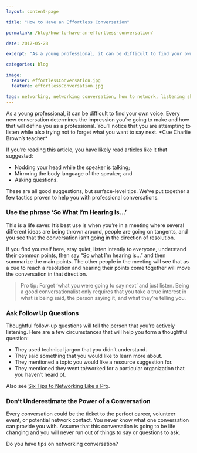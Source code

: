 ```yaml
---
layout: content-page

title: "How to Have an Effortless Conversation"

permalink: /blog/how-to-have-an-effortless-conversation/

date: 2017-05-28

excerpt: "As a young professional, it can be difficult to find your own voice. Every new conversation determines the impression you’re going to make and how that will define you as a professional."

categories: blog

image:
  teaser: effortlessConversation.jpg
  feature: effortlessConversation.jpg

tags: networking, networking conversation, how to network, listening skills
---
```


As a young professional, it can be difficult to find your own voice. Every new conversation determines the impression you’re going to make and how that will define you as a professional. You’ll notice that you are attempting to listen while also trying not to forget what you want to say next. \*Cue Charlie Brown’s teacher\*
 
If you’re reading this article, you have likely read articles like it that suggested:
<ul>
	<li>Nodding your head while the speaker is talking;</li>
	<li>Mirroring the body language of the speaker; and </li>
	<li>Asking questions.</li>
</ul>

These are all good suggestions, but surface-level tips. We’ve put together a few tactics proven to help you with professional conversations.

### Use the phrase ‘So What I’m Hearing Is…’
This is a life saver. It’s best use is when you’re in a meeting where several different ideas are being thrown around, people are going on tangents, and you see that the conversation isn’t going in the direction of resolution. 
 
If you find yourself here, stay quiet, listen intently to everyone, understand their common points, then say “So what I’m hearing is…” and then summarize the main points. The other people in the meeting will see that as a cue to reach a resolution and hearing their points come together will move the conversation in that direction. 

<blockquote>
	<span class="boldText">Pro tip</span>: Forget ‘what you were going to say next’ and just listen. Being a good conversationalist only requires that you take a true interest in what is being said, the person saying it, and what they’re telling you.
</blockquote>

### Ask Follow Up Questions
Thoughtful follow-up questions will tell the person that you’re actively listening. Here are a few circumstances that will help you form a thoughtful question: 
<ul>
	<li>They used technical jargon that you didn’t understand.</li>
	<li>They said something that you would like to learn more about.</li>
	<li>They mentioned a topic you would like a resource suggestion for.</li>
	<li>They mentioned they went to/worked for a particular organization that you haven’t heard of.</li>
</ul>

Also see <a href="/blog/six-tips-to-networking-like-a-pro/">Six Tips to Networking Like a Pro</a>.

### Don’t Underestimate the Power of a Conversation
Every conversation could be the ticket to the perfect career, volunteer event, or potential network contact. You never know what one conversation can provide you with. Assume that this conversation is going to be life changing and you will never run out of things to say or questions to ask.
 
Do you have tips on networking conversation?
